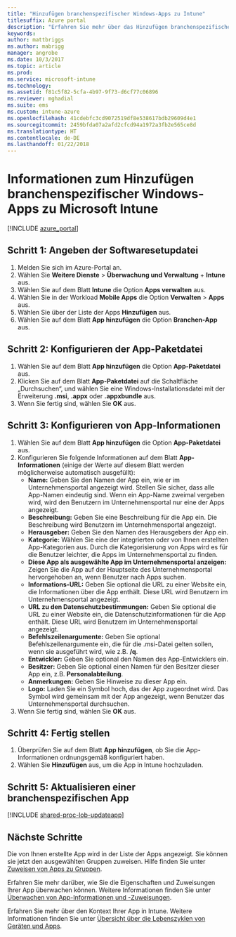 ```yaml
---
title: "Hinzufügen branchenspezifischer Windows-Apps zu Intune"
titlesuffix: Azure portal
description: "Erfahren Sie mehr über das Hinzufügen branchenspezifischer Windows-Apps zu Intune."
keywords: 
author: mattbriggs
ms.author: mabrigg
manager: angrobe
ms.date: 10/3/2017
ms.topic: article
ms.prod: 
ms.service: microsoft-intune
ms.technology: 
ms.assetid: f81c5f82-5cfa-4b97-9f73-d6cf77c06896
ms.reviewer: mghadial
ms.suite: ems
ms.custom: intune-azure
ms.openlocfilehash: 41cdebfc3cd9072519df8e538617bdb29609d4e1
ms.sourcegitcommit: 2459bfda07a2afd2cfcd94a1972a3fb2e565ce8d
ms.translationtype: HT
ms.contentlocale: de-DE
ms.lasthandoff: 01/22/2018
---
```

# <a name="how-to-add-windows-line-of-business-lob-apps-to-microsoft-intune"></a>Informationen zum Hinzufügen branchenspezifischer Windows-Apps zu Microsoft Intune

[!INCLUDE [azure_portal](./includes/azure_portal.md)]

## <a name="step-1---specify-the-software-setup-file"></a>Schritt 1: Angeben der Softwaresetupdatei

1. Melden Sie sich im Azure-Portal an.
2. Wählen Sie **Weitere Dienste** > **Überwachung und Verwaltung** + **Intune** aus.
3. Wählen Sie auf dem Blatt **Intune** die Option **Apps verwalten** aus.
4. Wählen Sie in der Workload **Mobile Apps** die Option **Verwalten** > **Apps** aus.
5. Wählen Sie über der Liste der Apps **Hinzufügen** aus.
6. Wählen Sie auf dem Blatt **App hinzufügen** die Option **Branchen-App** aus.

## <a name="step-2---configure-the-app-package-file"></a>Schritt 2: Konfigurieren der App-Paketdatei

1. Wählen Sie auf dem Blatt **App hinzufügen** die Option **App-Paketdatei** aus.
2. Klicken Sie auf dem Blatt **App-Paketdatei** auf die Schaltfläche „Durchsuchen“, und wählen Sie eine Windows-Installationsdatei mit der Erweiterung **.msi**, **.appx** oder **.appxbundle** aus.
3. Wenn Sie fertig sind, wählen Sie **OK** aus.


## <a name="step-3---configure-app-information"></a>Schritt 3: Konfigurieren von App-Informationen

1. Wählen Sie auf dem Blatt **App hinzufügen** die Option **App-Paketdatei** aus.
2. Konfigurieren Sie folgende Informationen auf dem Blatt **App-Informationen** (einige der Werte auf diesem Blatt werden möglicherweise automatisch ausgefüllt):
    - **Name:** Geben Sie den Namen der App ein, wie er im Unternehmensportal angezeigt wird. Stellen Sie sicher, dass alle App-Namen eindeutig sind. Wenn ein App-Name zweimal vergeben wird, wird den Benutzern im Unternehmensportal nur eine der Apps angezeigt.
    - **Beschreibung:** Geben Sie eine Beschreibung für die App ein. Die Beschreibung wird Benutzern im Unternehmensportal angezeigt.
    - **Herausgeber:** Geben Sie den Namen des Herausgebers der App ein.
    - **Kategorie:** Wählen Sie eine der integrierten oder von Ihnen erstellten App-Kategorien aus. Durch die Kategorisierung von Apps wird es für die Benutzer leichter, die Apps im Unternehmensportal zu finden.
    - **Diese App als ausgewählte App im Unternehmensportal anzeigen:** Zeigen Sie die App auf der Hauptseite des Unternehmensportal hervorgehoben an, wenn Benutzer nach Apps suchen.
    - **Informations-URL:** Geben Sie optional die URL zu einer Website ein, die Informationen über die App enthält. Diese URL wird Benutzern im Unternehmensportal angezeigt.
    - **URL zu den Datenschutzbestimmungen:** Geben Sie optional die URL zu einer Website ein, die Datenschutzinformationen für die App enthält. Diese URL wird Benutzern im Unternehmensportal angezeigt.
    - **Befehlszeilenargumente:** Geben Sie optional Befehlszeilenargumente ein, die für die .msi-Datei gelten sollen, wenn sie ausgeführt wird, wie z.B. **/q**.
    - **Entwickler:** Geben Sie optional den Namen des App-Entwicklers ein.
    - **Besitzer:** Geben Sie optional einen Namen für den Besitzer dieser App ein, z.B. **Personalabteilung**.
    - **Anmerkungen:** Geben Sie Hinweise zu dieser App ein.
    - **Logo:** Laden Sie ein Symbol hoch, das der App zugeordnet wird. Das Symbol wird gemeinsam mit der App angezeigt, wenn Benutzer das Unternehmensportal durchsuchen.
3. Wenn Sie fertig sind, wählen Sie **OK** aus.

## <a name="step-4---finish-up"></a>Schritt 4: Fertig stellen

1. Überprüfen Sie auf dem Blatt **App hinzufügen**, ob Sie die App-Informationen ordnungsgemäß konfiguriert haben.
2. Wählen Sie **Hinzufügen** aus, um die App in Intune hochzuladen.

## <a name="step-5---update-a-line-of-business-app"></a>Schritt 5: Aktualisieren einer branchenspezifischen App

[!INCLUDE [shared-proc-lob-updateapp](./includes/shared-proc-lob-updateapp.md)]

## <a name="next-steps"></a>Nächste Schritte

Die von Ihnen erstellte App wird in der Liste der Apps angezeigt. Sie können sie jetzt den ausgewählten Gruppen zuweisen. Hilfe finden Sie unter [Zuweisen von Apps zu Gruppen](apps-deploy.md).

Erfahren Sie mehr darüber, wie Sie die Eigenschaften und Zuweisungen Ihrer App überwachen können. Weitere Informationen finden Sie unter [Überwachen von App-Informationen und -Zuweisungen](apps-monitor.md).

Erfahren Sie mehr über den Kontext Ihrer App in Intune. Weitere Informationen finden Sie unter [Übersicht über die Lebenszyklen von Geräten und Apps](introduction-device-app-lifecycles.md).